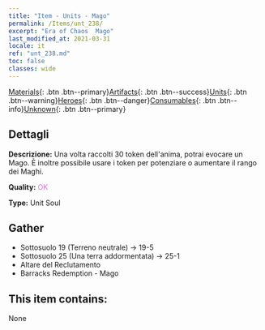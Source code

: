 ```yaml
---
title: "Item - Units - Mago"
permalink: /Items/unt_238/
excerpt: "Era of Chaos  Mago"
last_modified_at: 2021-03-31
locale: it
ref: "unt_238.md"
toc: false
classes: wide
---
```

 [Materials](/it/Items/){: .btn .btn--primary}[Artifacts](/it/Items/Artifacts/){: .btn .btn--success}[Units](/it/Items/Units/){: .btn .btn--warning}[Heroes](/it/Items/Heroes/){: .btn .btn--danger}[Consumables](/it/Items/Consumables/){: .btn .btn--info}[Unknown](/it/Items/Unknown/){: .btn .btn--primary}

## Dettagli
 **Descrizione:** Una volta raccolti 30 token dell'anima, potrai evocare un Mago. È inoltre possibile usare i token per potenziare o aumentare il rango dei Maghi.

 **Quality:** <span style="color: #DA70D6">OK</span>

 **Type:** Unit Soul

## Gather

*    Sottosuolo 19 (Terreno neutrale) -> 19-5 
*    Sottosuolo 25 (Una terra addormentata) -> 25-1 
*    Altare del Reclutamento 
*    Barracks Redemption - Mago 

## This item contains:

  None

